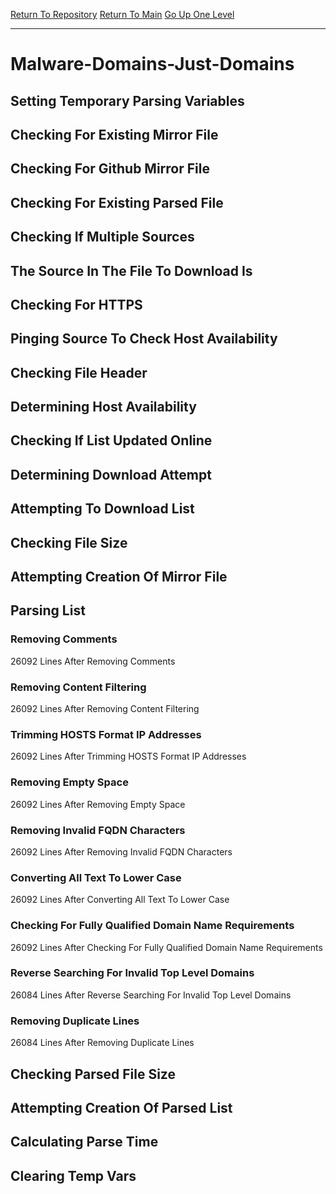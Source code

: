 [Return To Repository](https://github.com/deathbybandaid/piholeparser/)
[Return To Main](https://github.com/deathbybandaid/piholeparser/blob/master/RecentRunLogs/Mainlog.md)
[Go Up One Level](https://github.com/deathbybandaid/piholeparser/blob/master/RecentRunLogs/TopLevelScripts/30-Processing-External-Blacklists.md)
____________________________________
# Malware-Domains-Just-Domains
## Setting Temporary Parsing Variables
## Checking For Existing Mirror File
## Checking For Github Mirror File
## Checking For Existing Parsed File
## Checking If Multiple Sources
## The Source In The File To Download Is
## Checking For HTTPS
## Pinging Source To Check Host Availability
## Checking File Header
## Determining Host Availability
## Checking If List Updated Online
## Determining Download Attempt
## Attempting To Download List
## Checking File Size
## Attempting Creation Of Mirror File
## Parsing List
### Removing Comments
26092 Lines After Removing Comments
### Removing Content Filtering
26092 Lines After Removing Content Filtering
### Trimming HOSTS Format IP Addresses
26092 Lines After Trimming HOSTS Format IP Addresses
### Removing Empty Space
26092 Lines After Removing Empty Space
### Removing Invalid FQDN Characters
26092 Lines After Removing Invalid FQDN Characters
### Converting All Text To Lower Case
26092 Lines After Converting All Text To Lower Case
### Checking For Fully Qualified Domain Name Requirements
26092 Lines After Checking For Fully Qualified Domain Name Requirements
### Reverse Searching For Invalid Top Level Domains
26084 Lines After Reverse Searching For Invalid Top Level Domains
### Removing Duplicate Lines
26084 Lines After Removing Duplicate Lines
## Checking Parsed File Size
## Attempting Creation Of Parsed List
## Calculating Parse Time
## Clearing Temp Vars

